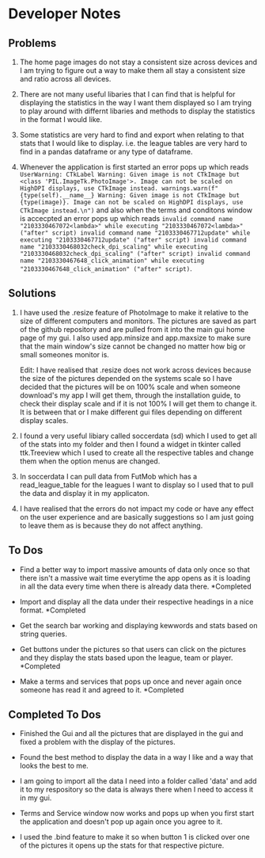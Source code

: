 # Developer Notes
## Problems

1. The home page images do not stay a consistent size across devices and I am trying to figure out a way to make them all stay a consistent size and ratio across all devices.

2. There are not many useful libaries that I can find that is helpful for displaying the statistics in the way I want them displayed so I am trying to play around with differnt libaries and methods to display the statistics in the format I would like.

3. Some statistics are very hard to find and export when relating to that stats that I would like to display. i.e. the league tables are very hard to find in a pandas dataframe or any type of dataframe.

4. Whenever the application is first started an error pops up which reads ```UserWarning: CTkLabel Warning: Given image is not CTkImage but <class 'PIL.ImageTk.PhotoImage'>. Image can not be scaled on HighDPI displays, use CTkImage instead. warnings.warn(f"{type(self).__name__} Warning: Given image is not CTkImage but {type(image)}. Image can not be scaled on HighDPI displays, use CTkImage instead.\n")``` and also when the terms and conditons window is accecpted an error pops up which reads ```invalid command name "2103330467072<lambda>"
    while executing
"2103330467072<lambda>"
    ("after" script)
invalid command name "2103330467712update"
    while executing
"2103330467712update"
    ("after" script)
invalid command name "2103330468032check_dpi_scaling"
    while executing
"2103330468032check_dpi_scaling"
    ("after" script)
invalid command name "2103330467648_click_animation"
    while executing
"2103330467648_click_animation"
    ("after" script)```.

## Solutions

1. I have used the .resize feature of PhotoImage to make it relative to the size of different computers and monitors. The pictures are saved as part of the github repository and are pulled from it into the main gui home page of my gui. I also used app.minsize and app.maxsize to make sure that the main window's size cannot be changed no matter how big or small someones monitor is.

    Edit: I have realised that .resize does not work across devices because the size of the pictures depended on the systems scale so I have decided that the pictures will be on 100% scale and when someone download's my app I will get them, through the installation guide, to check their display scale and if it is not 100% I will get them to change it. It is between that or I make different gui files depending on different display scales.

2. I found a very useful libiary called soccerdata (sd) which I used to get all of the stats into my folder and then I found a widget in tkinter called ttk.Treeview which I used to create all the respective tables and change them when the option menus are changed.

3. In soccerdata I can pull data from FutMob which has a read_league_table for the leagues I want to display so I used that to pull the data and display it in my applicaton.

4. I have realised that the errors do not impact my code or have any effect on the user experience and are basically suggestions so I am just going to leave them as is because they do not affect anything.

## To Dos
* Find a better way to import massive amounts of data only once so that there isn't a massive wait time everytime the app opens as it is loading in all the data every time when there is already data there. *Completed

* Import and display all the data under their respective headings in a nice format. *Completed

* Get the search bar working and displaying kewwords and stats based on string queries.

* Get buttons under the pictures so that users can click on the pictures and they display the stats based upon the league, team or player. *Completed

* Make a terms and services that pops up once and never again once someone has read it and agreed to it. *Completed

## Completed To Dos
* Finished the Gui and all the pictures that are displayed in the gui and fixed a problem with the display of the pictures.

* Found the best method to display the data in a way I like and a way that looks the best to me.

* I am going to import all the data I need into a folder called 'data' and add it to my respository so the data is always there when I need to access it in my gui.

* Terms and Service window now works and pops up when you first start the application and doesn't pop up again once you agree to it.

* I used the .bind feature to make it so when button 1 is clicked over one of the pictures it opens up the stats for that respective picture.